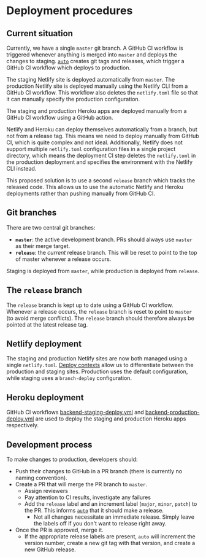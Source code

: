 # Deployment procedures

## Current situation
Currently, we have a single `master` git branch. A GitHub CI workflow is triggered whenever anything is merged into `master` and deploys the changes to staging. [`auto`](https://intuit.github.io/) creates git tags and releases, which trigger a GitHub CI workflow which deploys to production.

The staging Netlify site is deployed automatically from `master`. The production Netlify site is deployed manually using the Netlify CLI from a GitHub CI workflow. This workflow also deletes the `netlify.toml` file so that it can manually specify the production configuration.

The staging and production Heroku apps are deployed manually from a GitHub CI workflow using a GitHub action.

Netlify and Heroku can deploy themselves automatically from a branch, but not from a release tag. This means we need to deploy manually from GitHub CI, which is quite complex and not ideal. Additionally, Netlify does not support multiple `netlify.toml` configuration files in a single project directory, which means the deployment CI step deletes the `netlify.toml` in the production deployment and specifies the environment with the Netlify CLI instead. 

This proposed solution is to use a second `release` branch which tracks the released code. This allows us to use the automatic Netlify and Heroku deployments rather than pushing manually from GitHub CI.

## Git branches
There are two central git branches:

- **`master`**: the active development branch. PRs should always use `master` as their merge target.
- **`release`**: the *current* release branch. This will be reset to point to the top of master whenever a release occurs.

Staging is deployed from `master`, while production is deployed from `release`.

## The `release` branch
The `release` branch is kept up to date using a GitHub CI workflow. Whenever a release occurs, the `release` branch is reset to point to `master` (to avoid merge conflicts). The `release` branch should therefore always be pointed at the latest release tag.

## Netlify deployment
The staging and production Netlify sites are now both managed using a single `netlify.toml`. [Deploy contexts](https://docs.netlify.com/configure-builds/file-based-configuration/#deploy-contexts) allow us to differentiate between the production and staging sites. Production uses the default configuration, while staging uses a `branch-deploy` configuration.

## Heroku deployment
GitHub CI workflows [backend-staging-deploy.yml](../../.github/workflows/backend-staging-deploy.yml) and [backend-production-deploy.yml](../../.github/workflows/backend-production-deploy.yml) are used to deploy the staging and production Heroku apps respectively.

## Development process
To make changes to production, developers should:
- Push their changes to GitHub in a PR branch (there is currently no naming convention).
- Create a PR that will merge the PR branch to `master`.
  - Assign reviewers
  - Pay attention to CI results, investigate any failures
  - Add the `release` label and an increment label (`major`, `minor`, `patch`) to the PR. This informs [`auto`](https://intuit.github.io/) that it should make a release.
    - Not all changes necessitate an immediate release. Simply leave the labels off if you don't want to release right away.
- Once the PR is approved, merge it.
  - If the appropriate release labels are present, `auto` will increment the version number, create a new git tag with that version, and create a new GitHub release.
